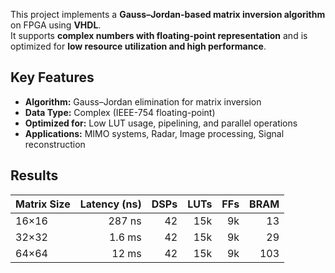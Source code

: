 This project implements a **Gauss–Jordan-based matrix inversion algorithm** on FPGA using **VHDL**.  
It supports **complex numbers with floating-point representation** and is optimized for **low resource utilization and high performance**.

## Key Features
- **Algorithm:** Gauss–Jordan elimination for matrix inversion
- **Data Type:** Complex (IEEE-754 floating-point)
- **Optimized for:** Low LUT usage, pipelining, and parallel operations
- **Applications:** MIMO systems, Radar, Image processing, Signal reconstruction

## Results
| Matrix Size | Latency (ns) | DSPs | LUTs | FFs  | BRAM |
|-------------|-------------:|-----:|-----:|-----:|-----:|
| 16×16       | 287 ns       | 42   | 15k  | 9k   | 13   |
| 32×32       | 1.6 ms       | 42   | 15k  | 9k   | 29   |
| 64×64       | 12 ms        | 42   | 15k  | 9k   | 103  |



